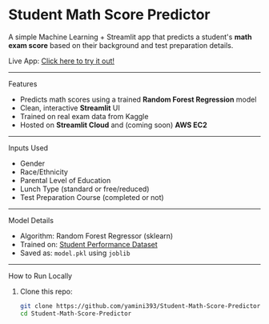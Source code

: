 #  Student Math Score Predictor

A simple Machine Learning + Streamlit app that predicts a student's **math exam score** based on their background and test preparation details.

Live App: [Click here to try it out!](https://student-math-score-predictor.streamlit.app)

---

Features

* Predicts math scores using a trained **Random Forest Regression** model
* Clean, interactive **Streamlit** UI
* Trained on real exam data from Kaggle
* Hosted on **Streamlit Cloud** and (coming soon) **AWS EC2**

---

Inputs Used

* Gender
* Race/Ethnicity
* Parental Level of Education
* Lunch Type (standard or free/reduced)
* Test Preparation Course (completed or not)

---

 Model Details

* Algorithm: Random Forest Regressor (sklearn)
* Trained on: [Student Performance Dataset](https://www.kaggle.com/datasets/spscientist/students-performance-in-exams)
* Saved as: `model.pkl` using `joblib`

---

How to Run Locally

1. Clone this repo:

   ```bash
   git clone https://github.com/yamini393/Student-Math-Score-Predictor.git
   cd Student-Math-Score-Predictor
   ```
